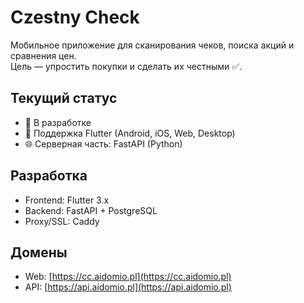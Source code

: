 # Czestny Check

Мобильное приложение для сканирования чеков, поиска акций и сравнения цен.  
Цель — упростить покупки и сделать их честными ✅.

## Текущий статус
- 🚧 В разработке  
- 📱 Поддержка Flutter (Android, iOS, Web, Desktop)  
- 🌐 Серверная часть: FastAPI (Python)

## Разработка
- Frontend: Flutter 3.x  
- Backend: FastAPI + PostgreSQL  
- Proxy/SSL: Caddy  

## Домены
- Web: [https://cc.aidomio.pl](https://cc.aidomio.pl)  
- API: [https://api.aidomio.pl](https://api.aidomio.pl)
